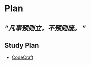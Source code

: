 # Plan
*“凡事预则立，不预则废。 ”* 
---
## Study Plan  
- [CodeCraft](https://github.com/lao1ian/Plan/tree/master/StudyPlan)
